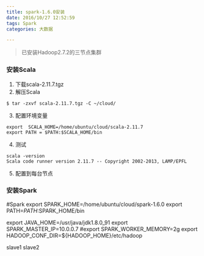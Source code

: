 ```yaml
---
title: spark-1.6.0安装
date: 2016/10/27 12:52:59 
tags: Spark
categories: 大数据

---
```



> 已安装Hadoop2.7.2的三节点集群


### 安装Scala

1. 下载scala-2.11.7.tgz
2. 解压Scala
```
$ tar -zxvf scala-2.11.7.tgz -C ~/cloud/
```
3. 配置环境变量
```
export  SCALA_HOME=/home/ubuntu/cloud/scala-2.11.7
export PATH = $PATH:$SCALA_HOME/bin
```
4. 测试
```
scala -version
Scala code runner version 2.11.7 -- Copyright 2002-2013, LAMP/EPFL
```
5. 配置到每台节点
<!-- more -->
### 安装Spark

#Spark
export SPARK_HOME=/home/ubuntu/cloud/spark-1.6.0
export PATH=$PATH:$SPARK_HOME/bin

export JAVA_HOME=/usr/java/jdk1.8.0_91
export SPARK_MASTER_IP=10.0.0.7
#export SPARK_WORKER_MEMORY=2g
export HADOOP_CONF_DIR=${HADOOP_HOME}/etc/hadoop

slave1
slave2